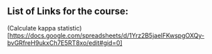 ## List of Links for the course:
(Calculate kappa statistic)[https://docs.google.com/spreadsheets/d/1Yrz2B5jaelFKwspgOXQy-bvGRfreH9ukxCh7E5RT8xo/edit#gid=0]

